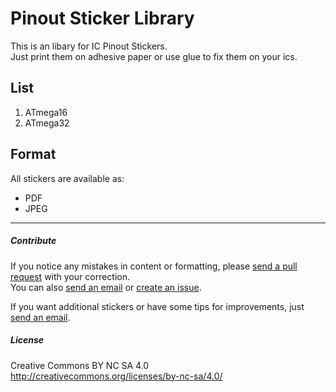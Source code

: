 # Pinout Sticker Library

This is an libary for IC Pinout Stickers.  
Just print them on adhesive paper or use glue to fix them on your ics.

## List

1. ATmega16
2. ATmega32

## Format

All stickers are available as:

- PDF  
- JPEG

---

##### Contribute

If you notice any mistakes in content or formatting, please [send a pull request](https://github.com/Eight-Bit/Pinout_Sticker/compare) with your correction.  
You can also [send an email](mailto:contribute@eight-bit.de) or [create an issue](https://github.com/Eight-Bit/Pinout_Sticker/issues/new).

If you want additional stickers or have some tips for improvements, just [send an email](mailto:contribute@eight-bit.de).

##### License

Creative Commons BY NC SA 4.0  
http://creativecommons.org/licenses/by-nc-sa/4.0/
